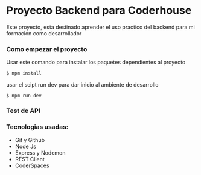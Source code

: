 # Proyecto Backend para Coderhouse

Este proyecto, esta destinado aprender el uso practico del backend para mi formacion como desarrollador

### Como empezar el proyecto

Usar este comando para instalar los paquetes dependientes al proyecto

```bash
$ npm install
```

usar el scipt run dev para dar inicio al ambiente de desarrollo

```basg
$ npm run dev

```

### Test de API

### Tecnologias usadas:

- Git y Github
- Node Js
- Express y Nodemon
- REST Client
- CoderSpaces

